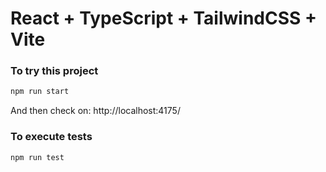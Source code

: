 # React + TypeScript + TailwindCSS + Vite

### To try this project

```bash
npm run start
```
And then check on: http://localhost:4175/

### To execute tests
```bash
npm run test
```